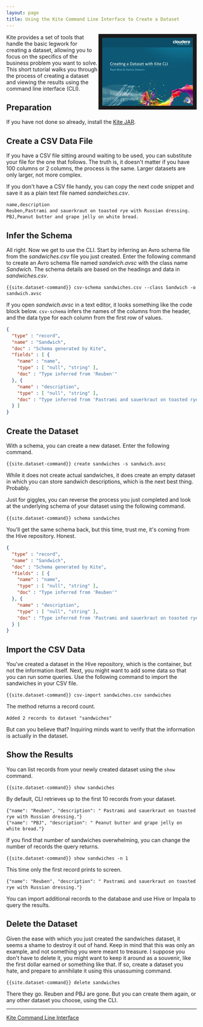 ```yaml
---
layout: page
title: Using the Kite Command Line Interface to Create a Dataset
---
```


<a href="https://www.youtube.com/watch?v=li3erFGiEw8&list=PLGzsQf6UXBR-BJz5BGzJb2mMulWTfTu99&index=2">
<img src="https://raw.githubusercontent.com/DennisDawson/KiteImages/master/CLItitle.jpg" 
alt="Kite CLI Video" width="240" height="180" border="10" align="right" title="Link to Kite CLI Video"/></a>

Kite provides a set of tools that handle the basic legwork for creating a dataset, allowing you to focus on the specifics of the business problem you want to solve. This short tutorial walks you through the process of creating a dataset and viewing the results using the command line interface (CLI).

## Preparation

If you have not done so already, install the [Kite JAR](../Install-Kite/).


## Create a CSV Data File

If you have a CSV file sitting around waiting to be used, you can substitute your file for the one that follows. The truth is, it doesn't matter if you have 100 columns or 2 columns, the process is the same. Larger datasets are only larger, not more complex.

If you don't have a CSV file handy, you can copy the next code snippet and save it as a plain text file named *sandwiches.csv*.

```
name,description
Reuben,Pastrami and sauerkraut on toasted rye with Russian dressing.
PBJ,Peanut butter and grape jelly on white bread.
```

## Infer the Schema

All right. Now we get to use the CLI. Start by inferring an Avro schema file from the *sandwiches.csv* file you just created. Enter the following command to create an Avro schema file named *sandwich.avsc* with the class name *Sandwich*. The schema details are based on the headings and data in *sandwiches.csv*.

```
{{site.dataset-command}} csv-schema sandwiches.csv --class Sandwich -o sandwich.avsc
```

If you open *sandwich.avsc* in a text editor, it looks something like the code block below. `csv-schema` infers the names of the columns from the header, and the data type for each column from the first row of values.

```json
{
  "type" : "record",
  "name" : "Sandwich",
  "doc" : "Schema generated by Kite",
  "fields" : [ {
    "name" : "name",
    "type" : [ "null", "string" ],
    "doc" : "Type inferred from 'Reuben'"
  }, {
    "name" : "description",
    "type" : [ "null", "string" ],
    "doc" : "Type inferred from 'Pastrami and sauerkraut on toasted rye with Russian dressing.'"
  } ]
}
```

## Create the Dataset

With a schema, you can create a new dataset. Enter the following command.

```
{{site.dataset-command}} create sandwiches -s sandwich.avsc
```

While it does not create actual sandwiches, it does create an empty dataset in which you can store sandwich descriptions, which is the next best thing. Probably.

Just for giggles, you can reverse the process you just completed and look at the underlying schema of your dataset using the following command.

```{{site.dataset-command}} schema sandwiches```

You'll get the same schema back, but this time, trust me, it's coming from the Hive repository. Honest.

```json
{
  "type" : "record",
  "name" : "Sandwich",
  "doc" : "Schema generated by Kite",
  "fields" : [ {
    "name" : "name",
    "type" : [ "null", "string" ],
    "doc" : "Type inferred from 'Reuben'"
  }, {
    "name" : "description",
    "type" : [ "null", "string" ],
    "doc" : "Type inferred from 'Pastrami and sauerkraut on toasted rye with Russian dressing.'"
  } ]
}
```

## Import the CSV Data
You've created a dataset in the Hive repository, which is the container, but not the information itself. Next, you might want to add some data so that you can run some queries. Use the following command to import the sandwiches in your CSV file.

```
{{site.dataset-command}} csv-import sandwiches.csv sandwiches
```

The method returns a record count. 

```
Added 2 records to dataset "sandwiches"
```

But can you believe that? Inquiring minds want to verify that the information is actually in the dataset.

## Show the Results

You can list records from your newly created dataset using the `show` command.

```
{{site.dataset-command}} show sandwiches
```

By default, CLI retrieves up to the first 10 records from your dataset.

```
{"name": "Reuben", "description": " Pastrami and sauerkraut on toasted rye with Russian dressing."}
{"name": "PBJ", "description": " Peanut butter and grape jelly on white bread."}
```

If you find that number of sandwiches overwhelming, you can change the number of records the query returns.

```
{{site.dataset-command}} show sandwiches -n 1
```

This time only the first record prints to screen.

```
{"name": "Reuben", "description": " Pastrami and sauerkraut on toasted rye with Russian dressing."}
```

You can import additional records to the database and use Hive or Impala to query the results.

## Delete the Dataset

Given the ease with which you just created the sandwiches dataset, it seems a shame to destroy it out of hand. Keep in mind that this was only an example, and not something you were meant to treasure. I suppose you don't have to delete it, you might want to keep it around as a souvenir, like the first dollar earned or something like that. If so, create a dataset you hate, and prepare to annihilate it using this unassuming command.

```
{{site.dataset-command}} delete sandwiches
```

There they go. Reuben and PBJ are gone. But you can create them again, or any other dataset you choose, using the CLI.

----

[Kite Command Line Interface](../Kite-Dataset-Command-Line-Interface/)
